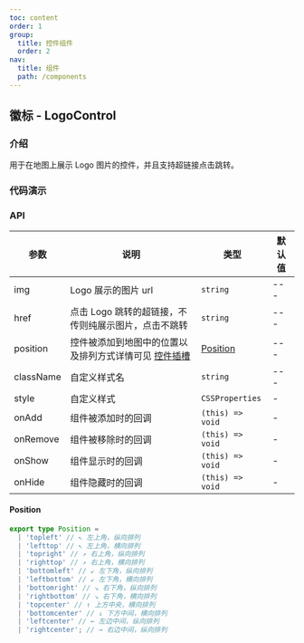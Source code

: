 ```yaml
---
toc: content
order: 1
group:
  title: 控件组件
  order: 2
nav:
  title: 组件
  path: /components
---
```


## 徽标 - LogoControl

### 介绍

用于在地图上展示 Logo 图片的控件，并且支持超链接点击跳转。

### 代码演示

<code src="./demos/default.tsx" defaultShowCode compact></code>

### API

| 参数 | 说明 | 类型 | 默认值 |
| --- | --- | --- | --- |
| img | Logo 展示的图片 url | `string` | --- |
| href | 点击 Logo 跳转的超链接，不传则纯展示图片，点击不跳转 | `string` | --- |
| position | 控件被添加到地图中的位置以及排列方式详情可见 [控件插槽](https://l7.antv.antgroup.com/api/component/control/control#插槽) | [Position](#position) | --- |
| className | 自定义样式名 | `string` | --- |
| style | 自定义样式 | `CSSProperties` | - |
| onAdd | 组件被添加时的回调 | `(this) => void` | - |
| onRemove | 组件被移除时的回调 | `(this) => void` | - |
| onShow | 组件显示时的回调 | `(this) => void` | - |
| onHide | 组件隐藏时的回调 | `(this) => void` | - |

#### Position

```ts
export type Position =
  | 'topleft' // ↖ 左上角，纵向排列
  | 'lefttop' // ↖ 左上角，横向排列
  | 'topright' // ↗ 右上角，纵向排列
  | 'righttop' // ↗ 右上角，横向排列
  | 'bottomleft' // ↙ 左下角，纵向排列
  | 'leftbottom' // ↙ 左下角，横向排列
  | 'bottomright' // ↘ 右下角，纵向排列
  | 'rightbottom' // ↘ 右下角，横向排列
  | 'topcenter' // ↑ 上方中央，横向排列
  | 'bottomcenter' // ↓ 下方中间，横向排列
  | 'leftcenter' // ← 左边中间，纵向排列
  | 'rightcenter'; // → 右边中间，纵向排列
```
